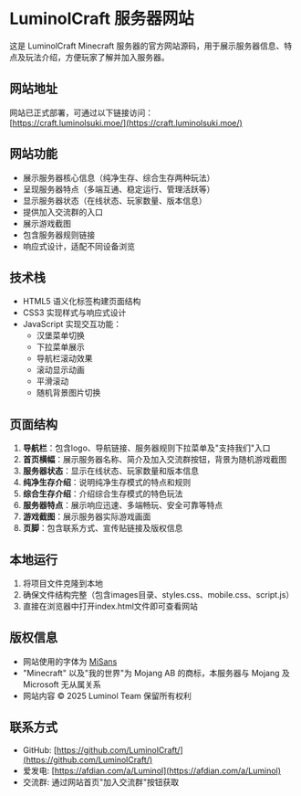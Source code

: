 # LuminolCraft 服务器网站

这是 LuminolCraft Minecraft 服务器的官方网站源码，用于展示服务器信息、特点及玩法介绍，方便玩家了解并加入服务器。

## 网站地址

网站已正式部署，可通过以下链接访问：  
[https://craft.luminolsuki.moe/](https://craft.luminolsuki.moe/)

## 网站功能

- 展示服务器核心信息（纯净生存、综合生存两种玩法）
- 呈现服务器特点（多端互通、稳定运行、管理活跃等）
- 显示服务器状态（在线状态、玩家数量、版本信息）
- 提供加入交流群的入口
- 展示游戏截图
- 包含服务器规则链接
- 响应式设计，适配不同设备浏览

## 技术栈

- HTML5 语义化标签构建页面结构
- CSS3 实现样式与响应式设计
- JavaScript 实现交互功能：
  - 汉堡菜单切换
  - 下拉菜单展示
  - 导航栏滚动效果
  - 滚动显示动画
  - 平滑滚动
  - 随机背景图片切换

## 页面结构

1. **导航栏**：包含logo、导航链接、服务器规则下拉菜单及"支持我们"入口
2. **首页横幅**：展示服务器名称、简介及加入交流群按钮，背景为随机游戏截图
3. **服务器状态**：显示在线状态、玩家数量和版本信息
4. **纯净生存介绍**：说明纯净生存模式的特点和规则
5. **综合生存介绍**：介绍综合生存模式的特色玩法
6. **服务器特点**：展示响应迅速、多端畅玩、安全可靠等特点
7. **游戏截图**：展示服务器实际游戏画面
8. **页脚**：包含联系方式、宣传贴链接及版权信息

## 本地运行

1. 将项目文件克隆到本地
2. 确保文件结构完整（包含images目录、styles.css、mobile.css、script.js）
3. 直接在浏览器中打开index.html文件即可查看网站

## 版权信息

- 网站使用的字体为 [MiSans](https://hyperos.mi.com/font/)
- "Minecraft" 以及"我的世界"为 Mojang AB 的商标，本服务器与 Mojang 及 Microsoft 无从属关系
- 网站内容 © 2025 Luminol Team 保留所有权利

## 联系方式

- GitHub: [https://github.com/LuminolCraft/](https://github.com/LuminolCraft/)
- 爱发电: [https://afdian.com/a/Luminol](https://afdian.com/a/Luminol)
- 交流群: 通过网站首页"加入交流群"按钮获取
